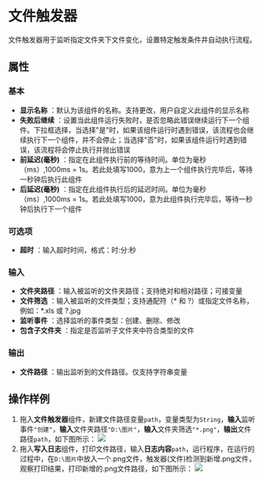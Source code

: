 # 文件触发器

文件触发器用于监听指定文件夹下文件变化，设置特定触发条件并自动执行流程。

## 属性

### 基本

- **显示名称** ：默认为该组件的名称。支持更改，用户自定义此组件的显示名称
- **失败后继续** ：设置当此组件运行失败时，是否忽略此错误继续运行下一个组件。下拉框选择，当选择"是"时，如果该组件运行时遇到错误，该流程也会继续执行下一个组件，并不会停止；当选择"否"时，如果该组件运行时遇到错误，该流程将会停止执行并抛出错误
- **前延迟(毫秒)** ：指定在此组件执行前的等待时间。单位为毫秒（ms）,1000ms = 1s。若此处填写1000，意为上一个组件执行完毕后，等待一秒钟后执行此组件
- **后延迟(毫秒)** ：指定在此组件执行后的延迟时间。单位为毫秒（ms）,1000ms = 1s。若此处填写1000，意为此组件执行完毕后，等待一秒钟后执行下一个组件

### 可选项

- **超时** ：输入超时时间，格式：时:分:秒

### 输入

- **文件夹路径** ：输入被监听的文件夹路径；支持绝对和相对路径；可接变量
- **文件筛选** ：输入被监听的文件类型；支持通配符（* 和 ?）或指定文件名称，例如：*.xls 或 ?.jpg
- **监听事件** ：选择监听的事件类型：创建、删除、修改
- **包含子文件夹** ：指定是否监听子文件夹中符合类型的文件

### 输出

- **文件路径** ：输出监听到的文件路径。仅支持字符串变量

## 操作样例

1. 拖入**文件触发器**组件，新建文件路径变量`path`，变量类型为`String`，**输入**监听事件`"创建"`，**输入**文件夹路径`"D:\图片"`，**输入**文件夹筛选`"*.png"`，**输出**文件路径`path`，如下图所示：
   ![](https://docimages.blob.core.chinacloudapi.cn/images/Activities/FileTrigger1.png)
2. 拖入**写入日志**组件，打印文件路径，输入**日志内容**`path`，运行程序，在运行的过程中，在`D:\图片`中放入一个.png文件，触发器(文件)检测到新增.png文件，观察打印结果，打印新增的.png文件路径，如下图所示：
   ![](https://docimages.blob.core.chinacloudapi.cn/images/Activities/FileTrigger2.png)
